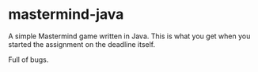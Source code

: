 # mastermind-java
A simple Mastermind game written in Java. This is what you get when you started the assignment on the deadline itself. 

Full of bugs.
